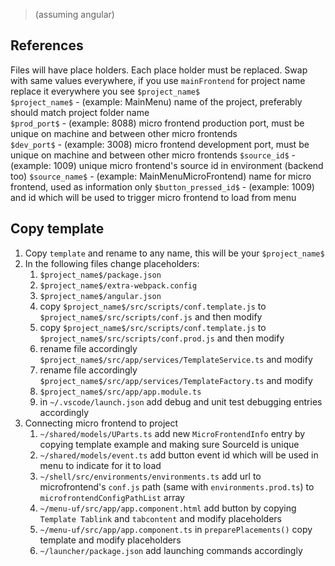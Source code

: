 > (assuming angular)
## References
Files will have place holders. Each place holder must be replaced.
Swap with same values everywhere, if you use `mainFrontend` for project name replace it everywhere you see `$project_name$`  
`$project_name$` - (example: MainMenu) name of the project, preferably should match project folder name  
`$prod_port$` - (example: 8088) micro frontend production port, must be unique on machine and between other micro frontends  
`$dev_port$` - (example: 3008) micro frontend development port, must be unique on machine and between other micro frontends 
`$source_id$` - (example: 1009) unique micro frontend's source id in environment (backend too)
`$source_name$` - (example: MainMenuMicroFrontend) name for micro frontend, used as information only
`$button_pressed_id$` - (example: 1009) and id which will be used to trigger micro frontend to load from menu

## Copy template
1. Copy `template` and rename to any name, this will be your `$project_name$`
2. In the following files change placeholders:
    1. `$project_name$/package.json`
    2. `$project_name$/extra-webpack.config`
    3. `$project_name$/angular.json`
    4. copy `$project_name$/src/scripts/conf.template.js` to  `$project_name$/src/scripts/conf.js` and then modify
    5. copy `$project_name$/src/scripts/conf.template.js` to  `$project_name$/src/scripts/conf.prod.js` and then modify
    6. rename file accordingly `$project_name$/src/app/services/TemplateService.ts` and modify
    7. rename file accordingly `$project_name$/src/app/services/TemplateFactory.ts` and modify
    8. `$project_name$/src/app/app.module.ts`
    9. in `~/.vscode/launch.json` add debug and unit test debugging entries accordingly
3. Connecting micro frontend to project
    1. `~/shared/models/UParts.ts` add new `MicroFrontendInfo` entry by copying template example and making sure SourceId is unique
    2. `~/shared/models/event.ts` add button event id which will be used in menu to indicate for it to load
    3. `~/shell/src/environments/environments.ts` add url to microfrontend's `conf.js` path (same with `environments.prod.ts`) to `microfrontendConfigPathList` array
    4. `~/menu-uf/src/app/app.component.html` add button by copying `Template Tablink` and `tabcontent` and modify placeholders
    5. `~/menu-uf/src/app/app.component.ts` in `preparePlacements()` copy template and modify placeholders
    6. `~/launcher/package.json` add launching commands accordingly
